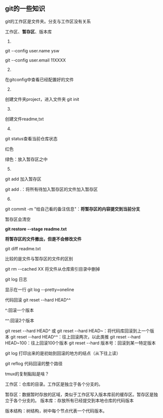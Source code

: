 ## git的一些知识

git的工作区是文件夹。分支与工作区没有关系

工作区、**暂存区**、版本库

1.

git --config user.name ysw

git --config user.email 11XXXX

2.

在gitconfig中查看已经配置好的文件

2.

创建文件夹project，进入文件夹 git init

3.

创建文件readme,txt

4.

git status查看当前仓库状态

红色

绿色：放入暂存区之中

5.

git add 加入暂存区

git add .：将所有待加入暂存区的文件加入暂存区

6.

git commit -m "给自己看的备注信息"：**将暂存区的内容提交到当前分支**

暂存区会清空



**git restore --stage readme.txt**

**将暂存区的文件撤出，但是不会修改文件**



git diff readme.txt

比较的是文件与暂存区的文件的区别



git rm --cached XX  将文件从仓库索引目录中删掉



git log  日志

显示在一行 git log --pretty=oneline



代码回滚 git reset --hard HEAD^^

^:回滚一个版本

^^:回滚2个版本



git reset --hard HEAD^ 或 git reset --hard HEAD~：将代码库回滚到上一个版本
git reset --hard HEAD^^：往上回滚两次，以此类推
git reset --hard HEAD~100：往上回滚100个版本
git reset --hard 版本号：回滚到某一特定版本



git log 打印出来的是初始到回滚的地方的结点（从下往上读）



git reflog 代码回滚的整个路径



tmux的复制黏贴是啥？



工作区：仓库的目录。工作区是独立于各个分支的。

暂存区：数据暂时存放的区域，类似于工作区写入版本库前的缓存区。暂存区是独立于各个分支的。
版本库：存放所有已经提交到本地仓库的代码版本

版本结构：树结构，树中每个节点代表一个代码版本。